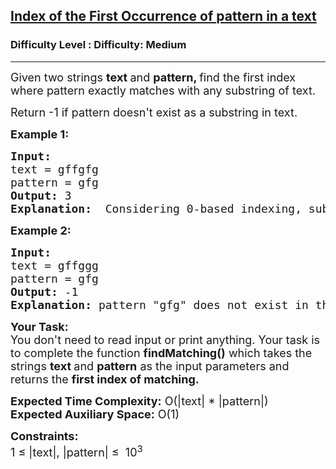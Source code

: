 <h2><a href="https://www.geeksforgeeks.org/problems/index-of-the-first-occurrence-of-pattern-in-a-text/1?utm_source=youtube&utm_medium=collab_striver_ytdescription&utm_campaign=index-of-the-first-occurrence-of-pattern-in-a-text%2F">Index of the First Occurrence of pattern in a text</a></h2><h3>Difficulty Level : Difficulty: Medium</h3><hr><div class="problems_problem_content__Xm_eO"><p><span style="font-size:18px">Given two strings <strong>text&nbsp;</strong>and <strong>pattern, </strong>find the first index where pattern exactly matches with any substring of text.&nbsp; </span></p>

<p><span style="font-size:18px">Return -1 if pattern doesn't exist as a substring in text.</span></p>

<p><span style="font-size:18px"><strong>Example 1:</strong></span></p>

<pre><span style="font-size:18px"><strong>Input:</strong>
text = gffgfg
pattern = gfg
<strong>Output: </strong>3
<strong>Explanation:</strong>  Considering 0-based indexing, substring of text from 3rd to last index is gfg.</span></pre>

<p><span style="font-size:18px"><strong>Example 2:</strong></span></p>

<pre><span style="font-size:18px"><strong>Input:</strong>
text = gffggg
pattern = gfg
<strong>Output: </strong>-1
<strong>Explanation:</strong> pattern "gfg" does not exist in the text.</span></pre>

<p><span style="font-size:18px"><strong>Your Task:</strong><br>
You don't need to read input or print anything. Your task is to complete the function <strong>findMatching()</strong>&nbsp;which takes the strings <strong>text </strong>and <strong>pattern</strong> as the input parameters and returns the <strong>first index of matching.</strong></span></p>

<p><span style="font-size:18px"><strong>Expected Time Complexity:</strong>&nbsp;O(|text| * |pattern|)<br>
<strong>Expected Auxiliary Space:</strong>&nbsp;O(1)</span></p>

<p><span style="font-size:18px"><strong>Constraints:</strong><br>
1 ≤ |text|, |pattern|&nbsp;≤&nbsp; 10<sup>3</sup></span><br>
&nbsp;</p>
</div>